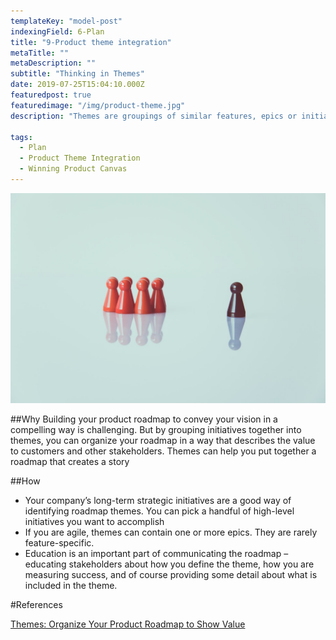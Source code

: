 ```yaml
---
templateKey: "model-post"
indexingField: 6-Plan
title: "9-Product theme integration"
metaTitle: ""
metaDescription: ""
subtitle: "Thinking in Themes"
date: 2019-07-25T15:04:10.000Z
featuredpost: true
featuredimage: "/img/product-theme.jpg"
description: "Themes are groupings of similar features, epics or initiatives. Ideally, themes describe customer value – what customers are going to be receiving or the job that you’ll help them accomplish. For example, “improve shopping cart experience” is an example of a customer-focused theme, and into this theme you would group the initiatives that support it."

tags:
  - Plan
  - Product Theme Integration
  - Winning Product Canvas
---
```


![Produt Theme](/img/product-theme.jpg)

##Why
Building your product roadmap to convey your vision in a compelling way is challenging. But by grouping initiatives together into themes, you can organize your roadmap in a way that describes the value to customers and other stakeholders. Themes can help you put together a roadmap that creates a story

##How

- Your company’s long-term strategic initiatives are a good way of identifying roadmap themes. You can pick a handful of high-level initiatives you want to accomplish
- If you are agile, themes can contain one or more epics. They are rarely feature-specific.
- Education is an important part of communicating the roadmap – educating stakeholders about how you define the theme, how you are measuring success, and of course providing some detail about what is included in the theme.

#References

[Themes: Organize Your Product Roadmap to Show Value](https://www.productplan.com/thinking-themes-organize-product-roadmap-show-customer-value/)

